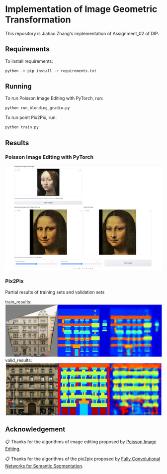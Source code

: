 # Implementation of Image Geometric Transformation
This repository is Jiahao Zhang's implementation of Assignment_02 of DIP.

## Requirements

To install requirements:

```bash
python -m pip install -r requirements.txt
```

## Running
To run Poisson Image Editing with PyTorch, run:

```bash
python run_blending_gradio.py
```

To run point Pix2Pix, run:

```bash
python train.py
```
## Results

### Poisson Image Editing with PyTorch
![None](pic/poission.png)

### Pix2Pix
Partial results of training sets and validation sets

train_results:
![None](pic/train.png)
valid_results:
![None](pic/val.png)

## Acknowledgement

📋 Thanks for the algorithms of image editing proposed by [Poisson Image Editing](https://www.cs.jhu.edu/~misha/Fall07/Papers/Perez03.pdf).

📋 Thanks for the algorithms of the pix2pix proposed by [Fully Convolutional Networks for Semantic Segmentation](https://arxiv.org/abs/1411.4038).
